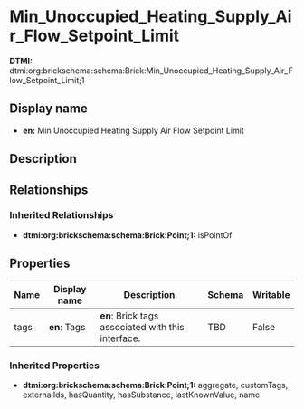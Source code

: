 # Min_Unoccupied_Heating_Supply_Air_Flow_Setpoint_Limit
**DTMI:** dtmi:org:brickschema:schema:Brick:Min_Unoccupied_Heating_Supply_Air_Flow_Setpoint_Limit;1
## Display name
- **en:** Min Unoccupied Heating Supply Air Flow Setpoint Limit
## Description
## Relationships
### Inherited Relationships
* **dtmi:org:brickschema:schema:Brick:Point;1:** isPointOf
## Properties
|Name|Display name|Description|Schema|Writable|
|-|-|-|-|-|
|tags|**en**: Tags|**en**: Brick tags associated with this interface.|TBD|False|
### Inherited Properties
* **dtmi:org:brickschema:schema:Brick:Point;1:** aggregate, customTags, externalIds, hasQuantity, hasSubstance, lastKnownValue, name
